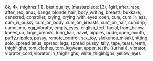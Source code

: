 8k, 4k, (highres:1.1), best quality, (masterpiece:1.3), 1girl, after_rape, after_sex, anus, bangs, blonde_hair, body_writing, breasts, bukkake, censored, controller, crying, crying_with_eyes_open, cum, cum_in_ass, cum_in_pussy, cum_on_body, cum_on_breasts, cum_on_hair, cumdrip, cumdump, egg_vibrator, empty_eyes, english_text, facial, from_below, knees_up, large_breasts, long_hair, navel, nipples, nude, open_mouth, puffy_nipples, pussy, remote_control, sex_toy, shokuhou_misaki, sitting, solo, spread_anus, spread_legs, spread_pussy, tally, tape, tears, teeth, thighhighs, torn_clothes, torn_legwear, upper_teeth, ((urinal)), vibrator, vibrator_cord, vibrator_in_thighhighs, white_thighhighs, yellow_eyes
